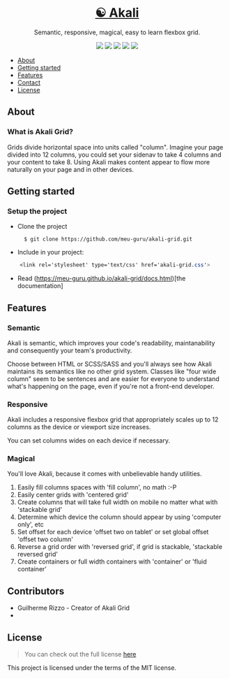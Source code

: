 <h1 align="center"><a href="https://meu-guru.github.io/akali-grid/">☯ Akali</a></h1>

<p align="center">Semantic, responsive, magical, easy to learn flexbox grid.</p>

<p align="center">
	<img src="https://img.shields.io/badge/license-MIT-blue.svg">
    <a href="https://github.com/meu-guru/akali-grid/stargazers"><img src="https://img.shields.io/github/stars/meu-guru/akali-grid.svg"></a>
    <a href="https://github.com/meu-guru/akali-grid/issues"><img src="https://img.shields.io/github/issues/meu-guru/akali-grid.svg"></a>
    <img src="https://img.shields.io/badge/version-0.4-green.svg">
    <a href="http://codepen.io/guivr/pen/YWEbGG"><img src="https://img.shields.io/badge/demo-online-green.svg"></a>
</p>

* [About](#about)
* [Getting started](#start)
* [Features](#features)
* [Contact](#contributors)
* [License](#license)

## <a name="about"></a>About
### What is Akali Grid?
Grids divide horizontal space into units called "column". Imagine your page divided into 12 columns, you could set your sidenav to take 4 columns and your content to take 8. Using Akali makes content appear to flow more naturally on your page and in other devices.


## <a name="start"></a>Getting started

### Setup the project

* Clone the project

        $ git clone https://github.com/meu-guru/akali-grid.git

* Include in your project:
```css
	<link rel='stylesheet' type='text/css' href='akali-grid.css'>
```

* Read (https://meu-guru.github.io/akali-grid/docs.html)[the documentation]

## <a name="features"></a>Features
### Semantic
Akali is semantic, which improves your code's readability, maintanability and consequently your team's productivity.

Choose between HTML or SCSS/SASS and you'll always see how Akali maintains its semantics like no other grid system. Classes like "four wide column" seem to be sentences and are easier for everyone to understand what's happening on the page, even if you're not a front-end developer.


### Responsive
Akali includes a responsive flexbox grid that appropriately scales up to 12 columns as the device or viewport size increases.

You can set columns wides on each device if necessary.


### Magical
You'll love Akali, because it comes with unbelievable handy utilities.

1. Easily fill columns spaces with 'fill column', no math :-P
2. Easily center grids with 'centered grid'
3. Create columns that will take full width on mobile no matter what with 'stackable grid'
4. Determine which device the column should appear by using 'computer only', etc
5. Set offset for each device 'offset two on tablet' or set global offset 'offset two column'
6. Reverse a grid order with 'reversed grid', if grid is stackable, 'stackable reversed grid'
7. Create containers or full width containers with 'container' or 'fluid container'  


## <a name="contributors"></a>Contributors
* Guilherme Rizzo - Creator of Akali Grid
* 


## <a name="license"></a>License
> You can check out the full license [here](https://github.com/meu-guru/akali-grid/blob/master/LICENSE)

This project is licensed under the terms of the MIT license.
